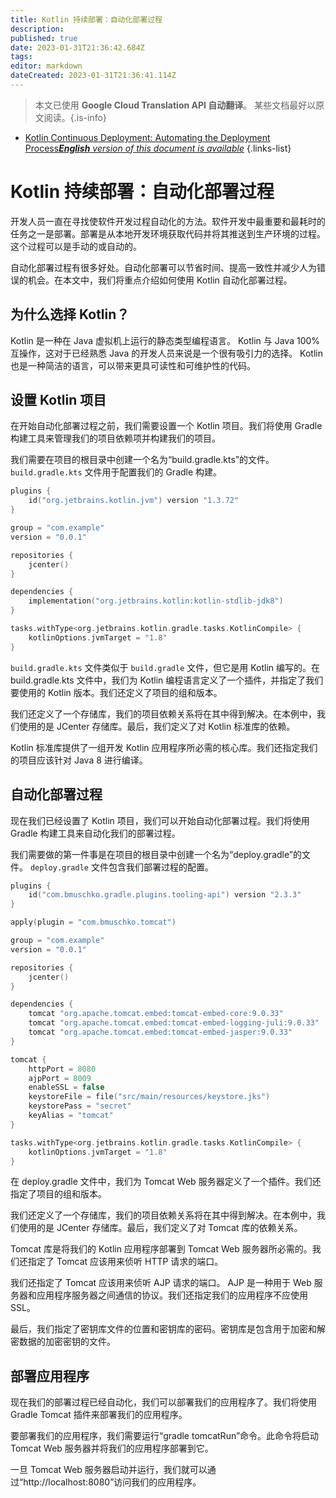 ```yaml
---
title: Kotlin 持续部署：自动化部署过程
description: 
published: true
date: 2023-01-31T21:36:42.684Z
tags: 
editor: markdown
dateCreated: 2023-01-31T21:36:41.114Z
---
```


> 本文已使用 **Google Cloud Translation API 自动翻译**。
某些文档最好以原文阅读。{.is-info}

- [Kotlin Continuous Deployment: Automating the Deployment Process***English** version of this document is available*](/en/Knowledge-base/Kotlin/kotlin-continuous-deployment-automating-the-deployment-process)
{.links-list}



# Kotlin 持续部署：自动化部署过程

开发人员一直在寻找使软件开发过程自动化的方法。软件开发中最重要和最耗时的任务之一是部署。部署是从本地开发环境获取代码并将其推送到生产环境的过程。这个过程可以是手动的或自动的。

自动化部署过程有很多好处。自动化部署可以节省时间、提高一致性并减少人为错误的机会。在本文中，我们将重点介绍如何使用 Kotlin 自动化部署过程。

## 为什么选择 Kotlin？

Kotlin 是一种在 Java 虚拟机上运行的静态类型编程语言。 Kotlin 与 Java 100% 互操作，这对于已经熟悉 Java 的开发人员来说是一个很有吸引力的选择。 Kotlin 也是一种简洁的语言，可以带来更具可读性和可维护性的代码。

## 设置 Kotlin 项目

在开始自动化部署过程之前，我们需要设置一个 Kotlin 项目。我们将使用 Gradle 构建工具来管理我们的项目依赖项并构建我们的项目。

我们需要在项目的根目录中创建一个名为“build.gradle.kts”的文件。 `build.gradle.kts` 文件用于配置我们的 Gradle 构建。

```kotlin
plugins {
    id("org.jetbrains.kotlin.jvm") version "1.3.72"
}

group = "com.example"
version = "0.0.1"

repositories {
    jcenter()
}

dependencies {
    implementation("org.jetbrains.kotlin:kotlin-stdlib-jdk8")
}

tasks.withType<org.jetbrains.kotlin.gradle.tasks.KotlinCompile> {
    kotlinOptions.jvmTarget = "1.8"
}
```

`build.gradle.kts` 文件类似于 `build.gradle` 文件，但它是用 Kotlin 编写的。在 build.gradle.kts 文件中，我们为 Kotlin 编程语言定义了一个插件，并指定了我们要使用的 Kotlin 版本。我们还定义了项目的组和版本。

我们还定义了一个存储库，我们的项目依赖关系将在其中得到解决。在本例中，我们使用的是 JCenter 存储库。最后，我们定义了对 Kotlin 标准库的依赖。

Kotlin 标准库提供了一组开发 Kotlin 应用程序所必需的核心库。我们还指定我们的项目应该针对 Java 8 进行编译。

## 自动化部署过程

现在我们已经设置了 Kotlin 项目，我们可以开始自动化部署过程。我们将使用 Gradle 构建工具来自动化我们的部署过程。

我们需要做的第一件事是在项目的根目录中创建一个名为“deploy.gradle”的文件。 `deploy.gradle` 文件包含我们部署过程的配置。

```kotlin
plugins {
    id("com.bmuschko.gradle.plugins.tooling-api") version "2.3.3"
}

apply(plugin = "com.bmuschko.tomcat")

group = "com.example"
version = "0.0.1"

repositories {
    jcenter()
}

dependencies {
    tomcat "org.apache.tomcat.embed:tomcat-embed-core:9.0.33"
    tomcat "org.apache.tomcat.embed:tomcat-embed-logging-juli:9.0.33"
    tomcat "org.apache.tomcat.embed:tomcat-embed-jasper:9.0.33"
}

tomcat {
    httpPort = 8080
    ajpPort = 8009
    enableSSL = false
    keystoreFile = file("src/main/resources/keystore.jks")
    keystorePass = "secret"
    keyAlias = "tomcat"
}

tasks.withType<org.jetbrains.kotlin.gradle.tasks.KotlinCompile> {
    kotlinOptions.jvmTarget = "1.8"
}
```

在 deploy.gradle 文件中，我们为 Tomcat Web 服务器定义了一个插件。我们还指定了项目的组和版本。

我们还定义了一个存储库，我们的项目依赖关系将在其中得到解决。在本例中，我们使用的是 JCenter 存储库。最后，我们定义了对 Tomcat 库的依赖关系。

Tomcat 库是将我们的 Kotlin 应用程序部署到 Tomcat Web 服务器所必需的。我们还指定了 Tomcat 应该用来侦听 HTTP 请求的端口。

我们还指定了 Tomcat 应该用来侦听 AJP 请求的端口。 AJP 是一种用于 Web 服务器和应用程序服务器之间通信的协议。我们还指定我们的应用程序不应使用 SSL。

最后，我们指定了密钥库文件的位置和密钥库的密码。密钥库是包含用于加密和解密数据的加密密钥的文件。

## 部署应用程序

现在我们的部署过程已经自动化，我们可以部署我们的应用程序了。我们将使用 Gradle Tomcat 插件来部署我们的应用程序。

要部署我们的应用程序，我们需要运行“gradle tomcatRun”命令。此命令将启动 Tomcat Web 服务器并将我们的应用程序部署到它。

一旦 Tomcat Web 服务器启动并运行，我们就可以通过“http://localhost:8080”访问我们的应用程序。